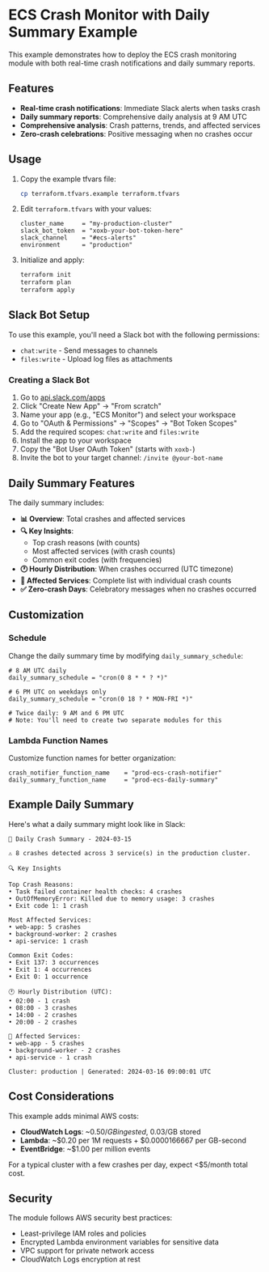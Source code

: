 # ECS Crash Monitor with Daily Summary Example

This example demonstrates how to deploy the ECS crash monitoring module with both real-time crash notifications and daily summary reports.

## Features

- **Real-time crash notifications**: Immediate Slack alerts when tasks crash
- **Daily summary reports**: Comprehensive daily analysis at 9 AM UTC
- **Comprehensive analysis**: Crash patterns, trends, and affected services
- **Zero-crash celebrations**: Positive messaging when no crashes occur

## Usage

1. Copy the example tfvars file:
   ```bash
   cp terraform.tfvars.example terraform.tfvars
   ```

2. Edit `terraform.tfvars` with your values:
   ```hcl
   cluster_name     = "my-production-cluster"
   slack_bot_token  = "xoxb-your-bot-token-here"
   slack_channel    = "#ecs-alerts"
   environment      = "production"
   ```

3. Initialize and apply:
   ```bash
   terraform init
   terraform plan
   terraform apply
   ```

## Slack Bot Setup

To use this example, you'll need a Slack bot with the following permissions:
- `chat:write` - Send messages to channels
- `files:write` - Upload log files as attachments

### Creating a Slack Bot

1. Go to [api.slack.com/apps](https://api.slack.com/apps)
2. Click "Create New App" → "From scratch"
3. Name your app (e.g., "ECS Monitor") and select your workspace
4. Go to "OAuth & Permissions" → "Scopes" → "Bot Token Scopes"
5. Add the required scopes: `chat:write` and `files:write`
6. Install the app to your workspace
7. Copy the "Bot User OAuth Token" (starts with `xoxb-`)
8. Invite the bot to your target channel: `/invite @your-bot-name`

## Daily Summary Features

The daily summary includes:

- **📊 Overview**: Total crashes and affected services
- **🔍 Key Insights**: 
  - Top crash reasons (with counts)
  - Most affected services (with crash counts)  
  - Common exit codes (with frequencies)
- **🕐 Hourly Distribution**: When crashes occurred (UTC timezone)
- **🔧 Affected Services**: Complete list with individual crash counts
- **✅ Zero-crash Days**: Celebratory messages when no crashes occurred

## Customization

### Schedule

Change the daily summary time by modifying `daily_summary_schedule`:

```hcl
# 8 AM UTC daily
daily_summary_schedule = "cron(0 8 * * ? *)"

# 6 PM UTC on weekdays only
daily_summary_schedule = "cron(0 18 ? * MON-FRI *)"

# Twice daily: 9 AM and 6 PM UTC
# Note: You'll need to create two separate modules for this
```

### Lambda Function Names

Customize function names for better organization:

```hcl
crash_notifier_function_name    = "prod-ecs-crash-notifier"
daily_summary_function_name     = "prod-ecs-daily-summary"
```

## Example Daily Summary

Here's what a daily summary might look like in Slack:

```
🚨 Daily Crash Summary - 2024-03-15

⚠️ 8 crashes detected across 3 service(s) in the production cluster.

🔍 Key Insights

Top Crash Reasons:
• Task failed container health checks: 4 crashes
• OutOfMemoryError: Killed due to memory usage: 3 crashes  
• Exit code 1: 1 crash

Most Affected Services:
• web-app: 5 crashes
• background-worker: 2 crashes
• api-service: 1 crash

Common Exit Codes:
• Exit 137: 3 occurrences
• Exit 1: 4 occurrences
• Exit 0: 1 occurrence

🕐 Hourly Distribution (UTC):
• 02:00 - 1 crash
• 08:00 - 3 crashes
• 14:00 - 2 crashes
• 20:00 - 2 crashes

🔧 Affected Services:
• web-app - 5 crashes
• background-worker - 2 crashes  
• api-service - 1 crash

Cluster: production | Generated: 2024-03-16 09:00:01 UTC
```

## Cost Considerations

This example adds minimal AWS costs:
- **CloudWatch Logs**: ~$0.50/GB ingested, ~$0.03/GB stored
- **Lambda**: ~$0.20 per 1M requests + $0.0000166667 per GB-second
- **EventBridge**: ~$1.00 per million events

For a typical cluster with a few crashes per day, expect <$5/month total cost.

## Security

The module follows AWS security best practices:
- Least-privilege IAM roles and policies
- Encrypted Lambda environment variables for sensitive data
- VPC support for private network access
- CloudWatch Logs encryption at rest